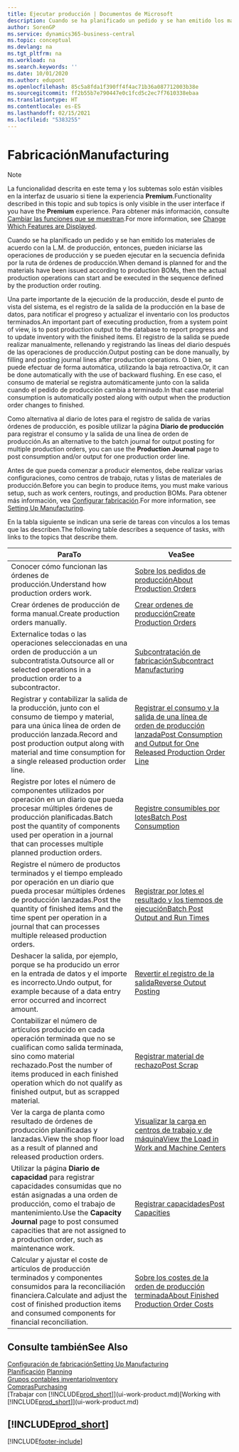 ```yaml
---
title: Ejecutar producción | Documentos de Microsoft
description: Cuando se ha planificado un pedido y se han emitido los materiales de acuerdo con la L.M. de producción, entonces, pueden iniciarse las operaciones de producción y se pueden ejecutar en la secuencia definida por la ruta de órdenes de producción.
author: SorenGP
ms.service: dynamics365-business-central
ms.topic: conceptual
ms.devlang: na
ms.tgt_pltfrm: na
ms.workload: na
ms.search.keywords: ''
ms.date: 10/01/2020
ms.author: edupont
ms.openlocfilehash: 85c5a8fda1f390ff4f4ac71b36a087712003b38e
ms.sourcegitcommit: ff2b55b7e790447e0c1fcd5c2ec7f7610338ebaa
ms.translationtype: HT
ms.contentlocale: es-ES
ms.lasthandoff: 02/15/2021
ms.locfileid: "5383255"
---
```

# <a name="manufacturing"></a><span data-ttu-id="7fc34-103">Fabricación</span><span class="sxs-lookup"><span data-stu-id="7fc34-103">Manufacturing</span></span>
> [!NOTE]
> <span data-ttu-id="7fc34-104">La funcionalidad descrita en este tema y los subtemas solo están visibles en la interfaz de usuario si tiene la experiencia **Premium**.</span><span class="sxs-lookup"><span data-stu-id="7fc34-104">Functionality described in this topic and sub topics is only visible in the user interface if you have the **Premium** experience.</span></span> <span data-ttu-id="7fc34-105">Para obtener más información, consulte [Cambiar las funciones que se muestran](ui-experiences.md).</span><span class="sxs-lookup"><span data-stu-id="7fc34-105">For more information, see [Change Which Features are Displayed](ui-experiences.md).</span></span>

<span data-ttu-id="7fc34-106">Cuando se ha planificado un pedido y se han emitido los materiales de acuerdo con la L.M. de producción, entonces, pueden iniciarse las operaciones de producción y se pueden ejecutar en la secuencia definida por la ruta de órdenes de producción.</span><span class="sxs-lookup"><span data-stu-id="7fc34-106">When demand is planned for and the materials have been issued according to production BOMs, then the actual production operations can start and be executed in the sequence defined by the production order routing.</span></span>  

<span data-ttu-id="7fc34-107">Una parte importante de la ejecución de la producción, desde el punto de vista del sistema, es el registro de la salida de la producción en la base de datos, para notificar el progreso y actualizar el inventario con los productos terminados.</span><span class="sxs-lookup"><span data-stu-id="7fc34-107">An important part of executing production, from a system point of view, is to post production output to the database to report progress and to update inventory with the finished items.</span></span> <span data-ttu-id="7fc34-108">El registro de la salida se puede realizar manualmente, rellenando y registrando las líneas del diario después de las operaciones de producción.</span><span class="sxs-lookup"><span data-stu-id="7fc34-108">Output posting can be done manually, by filling and posting journal lines after production operations.</span></span> <span data-ttu-id="7fc34-109">O bien, se puede efectuar de forma automática, utilizando la baja retroactiva.</span><span class="sxs-lookup"><span data-stu-id="7fc34-109">Or, it can be done automatically with the use of backward flushing.</span></span> <span data-ttu-id="7fc34-110">En ese caso, el consumo de material se registra automáticamente junto con la salida cuando el pedido de producción cambia a terminado.</span><span class="sxs-lookup"><span data-stu-id="7fc34-110">In that case material consumption is automatically posted along with output when the production order changes to finished.</span></span>  

<span data-ttu-id="7fc34-111">Como alternativa al diario de lotes para el registro de salida de varias órdenes de producción, es posible utilizar la página **Diario de producción** para registrar el consumo y la salida de una línea de orden de producción.</span><span class="sxs-lookup"><span data-stu-id="7fc34-111">As an alternative to the batch journal for output posting for multiple production orders, you can use the **Production Journal** page to post consumption and/or output for one production order line.</span></span>

<span data-ttu-id="7fc34-112">Antes de que pueda comenzar a producir elementos, debe realizar varias configuraciones, como centros de trabajo, rutas y listas de materiales de producción.</span><span class="sxs-lookup"><span data-stu-id="7fc34-112">Before you can begin to produce items, you must make various setup, such as work centers, routings, and production BOMs.</span></span> <span data-ttu-id="7fc34-113">Para obtener más información, vea [Configurar fabricación](production-configure-production-processes.md).</span><span class="sxs-lookup"><span data-stu-id="7fc34-113">For more information, see [Setting Up Manufacturing](production-configure-production-processes.md).</span></span>

<span data-ttu-id="7fc34-114">En la tabla siguiente se indican una serie de tareas con vínculos a los temas que las describen.</span><span class="sxs-lookup"><span data-stu-id="7fc34-114">The following table describes a sequence of tasks, with links to the topics that describe them.</span></span>   

|<span data-ttu-id="7fc34-115">**Para**</span><span class="sxs-lookup"><span data-stu-id="7fc34-115">**To**</span></span>|<span data-ttu-id="7fc34-116">**Vea**</span><span class="sxs-lookup"><span data-stu-id="7fc34-116">**See**</span></span>|  
|------------|-------------|  
|<span data-ttu-id="7fc34-117">Conocer cómo funcionan las órdenes de producción.</span><span class="sxs-lookup"><span data-stu-id="7fc34-117">Understand how production orders work.</span></span>|[<span data-ttu-id="7fc34-118">Sobre los pedidos de producción</span><span class="sxs-lookup"><span data-stu-id="7fc34-118">About Production Orders</span></span>](production-about-production-orders.md)|
|<span data-ttu-id="7fc34-119">Crear órdenes de producción de forma manual.</span><span class="sxs-lookup"><span data-stu-id="7fc34-119">Create production orders manually.</span></span>|[<span data-ttu-id="7fc34-120">Crear ordenes de producción</span><span class="sxs-lookup"><span data-stu-id="7fc34-120">Create Production Orders</span></span>](production-how-to-create-production-orders.md)|
|<span data-ttu-id="7fc34-121">Externalice todas o las operaciones seleccionadas en una orden de producción a un subcontratista.</span><span class="sxs-lookup"><span data-stu-id="7fc34-121">Outsource all or selected operations in a production order to a subcontractor.</span></span>|[<span data-ttu-id="7fc34-122">Subcontratación de fabricación</span><span class="sxs-lookup"><span data-stu-id="7fc34-122">Subcontract Manufacturing</span></span>](production-how-to-subcontract-manufacturing.md)|
|<span data-ttu-id="7fc34-123">Registrar y contabilizar la salida de la producción, junto con el consumo de tiempo y material, para una única línea de orden de producción lanzada.</span><span class="sxs-lookup"><span data-stu-id="7fc34-123">Record and post production output along with material and time consumption for a single released production order line.</span></span>|[<span data-ttu-id="7fc34-124">Registrar el consumo y la salida de una línea de orden de producción lanzada</span><span class="sxs-lookup"><span data-stu-id="7fc34-124">Post Consumption and Output for One Released Production Order Line</span></span>](production-how-to-register-consumption-and-output.md)|  
|<span data-ttu-id="7fc34-125">Registre por lotes el número de componentes utilizados por operación en un diario que pueda procesar múltiples órdenes de producción planificadas.</span><span class="sxs-lookup"><span data-stu-id="7fc34-125">Batch post the quantity of components used per operation in a journal that can processes multiple planned production orders.</span></span>|[<span data-ttu-id="7fc34-126">Registre consumibles por lotes</span><span class="sxs-lookup"><span data-stu-id="7fc34-126">Batch Post Consumption</span></span>](production-how-to-post-consumption.md)|
|<span data-ttu-id="7fc34-127">Registre el número de productos terminados y el tiempo empleado por operación en un diario que pueda procesar múltiples órdenes de producción lanzadas.</span><span class="sxs-lookup"><span data-stu-id="7fc34-127">Post the quantity of finished items and the time spent per operation in a journal that can processes multiple released production orders.</span></span>|[<span data-ttu-id="7fc34-128">Registrar por lotes el resultado y los tiempos de ejecución</span><span class="sxs-lookup"><span data-stu-id="7fc34-128">Batch Post Output and Run Times</span></span>](production-how-to-post-output-quantity.md)|
|<span data-ttu-id="7fc34-129">Deshacer la salida, por ejemplo, porque se ha producido un error en la entrada de datos y el importe es incorrecto.</span><span class="sxs-lookup"><span data-stu-id="7fc34-129">Undo output, for example because of a data entry error occurred and incorrect amount.</span></span>  |[<span data-ttu-id="7fc34-130">Revertir el registro de la salida</span><span class="sxs-lookup"><span data-stu-id="7fc34-130">Reverse Output Posting</span></span>](production-how-to-reverse-output-posting.md)|  
|<span data-ttu-id="7fc34-131">Contabilizar el número de artículos producido en cada operación terminada que no se cualifican como salida terminada, sino como material rechazado.</span><span class="sxs-lookup"><span data-stu-id="7fc34-131">Post the number of items produced in each finished operation which do not qualify as finished output, but as scrapped material.</span></span>|[<span data-ttu-id="7fc34-132">Registrar material de rechazo</span><span class="sxs-lookup"><span data-stu-id="7fc34-132">Post Scrap</span></span>](production-how-to-post-scrap.md)|
|<span data-ttu-id="7fc34-133">Ver la carga de planta como resultado de órdenes de producción planificadas y lanzadas.</span><span class="sxs-lookup"><span data-stu-id="7fc34-133">View the shop floor load as a result of planned and released production orders.</span></span>|[<span data-ttu-id="7fc34-134">Visualizar la carga en centros de trabajo y de máquina</span><span class="sxs-lookup"><span data-stu-id="7fc34-134">View the Load in Work and Machine Centers</span></span>](production-how-to-view-the-load-on-work-centers.md)|      
|<span data-ttu-id="7fc34-135">Utilizar la página **Diario de capacidad** para registrar capacidades consumidas que no están asignadas a una orden de producción, como el trabajo de mantenimiento.</span><span class="sxs-lookup"><span data-stu-id="7fc34-135">Use the **Capacity Journal** page to post consumed capacities that are not assigned to a production order, such as maintenance work.</span></span>|[<span data-ttu-id="7fc34-136">Registrar capacidades</span><span class="sxs-lookup"><span data-stu-id="7fc34-136">Post Capacities</span></span>](production-how-to-post-capacities.md)|  
|<span data-ttu-id="7fc34-137">Calcular y ajustar el coste de artículos de producción terminados y componentes consumidos para la reconciliación financiera.</span><span class="sxs-lookup"><span data-stu-id="7fc34-137">Calculate and adjust the cost of finished production items and consumed components for financial reconciliation.</span></span>|[<span data-ttu-id="7fc34-138">Sobre los costes de la orden de producción terminada</span><span class="sxs-lookup"><span data-stu-id="7fc34-138">About Finished Production Order Costs</span></span>](finance-about-finished-production-order-costs.md)|  

## <a name="see-also"></a><span data-ttu-id="7fc34-139">Consulte también</span><span class="sxs-lookup"><span data-stu-id="7fc34-139">See Also</span></span>  
[<span data-ttu-id="7fc34-140">Configuración de fabricación</span><span class="sxs-lookup"><span data-stu-id="7fc34-140">Setting Up Manufacturing</span></span>](production-configure-production-processes.md)  
<span data-ttu-id="7fc34-141">[Planificación](production-planning.md)    </span><span class="sxs-lookup"><span data-stu-id="7fc34-141">[Planning](production-planning.md)    </span></span>  
[<span data-ttu-id="7fc34-142">Grupos contables inventario</span><span class="sxs-lookup"><span data-stu-id="7fc34-142">Inventory</span></span>](inventory-manage-inventory.md)  
[<span data-ttu-id="7fc34-143">Compras</span><span class="sxs-lookup"><span data-stu-id="7fc34-143">Purchasing</span></span>](purchasing-manage-purchasing.md)  
<span data-ttu-id="7fc34-144">[Trabajar con [!INCLUDE[prod_short](includes/prod_short.md)]](ui-work-product.md)</span><span class="sxs-lookup"><span data-stu-id="7fc34-144">[Working with [!INCLUDE[prod_short](includes/prod_short.md)]](ui-work-product.md)</span></span>

## [!INCLUDE[prod_short](includes/free_trial_md.md)]  


[!INCLUDE[footer-include](includes/footer-banner.md)]